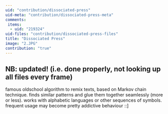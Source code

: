 ```yaml
---
uid: "contribution/dissociated-press"
uid-meta: "contribution/dissociated-press-meta"
comments: 
 items: 
  - uid: "219324"
uid-files: "contribution/dissociated-press-files"
title: "Dissociated Press"
image: "2.JPG"
contribution: "true"
---
```


NB: updated! (i.e. done properly, not looking up all files every frame)
---
famous oldschool algorithm to remix texts, based on Markov chain technique.
finds similar patterns and glue them together seamlessly (more or less).
works with alphabetic languages or other sequences of symbols. 
frequent usage may become pretty addictive behaviour ::]
